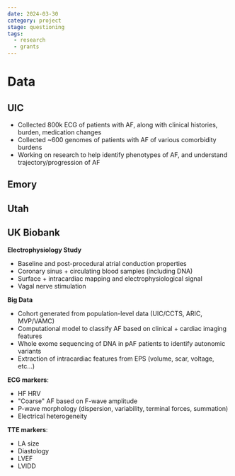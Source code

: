 ```yaml
---
date: 2024-03-30
category: project
stage: questioning
tags:
  - research
  - grants
---
```


# Data 

## UIC

- Collected 800k ECG of patients with AF, along with clinical histories, burden, medication changes
- Collected ~600 genomes of patients with AF of various comorbidity burdens
- Working on research to help identify phenotypes of AF, and understand trajectory/progression of AF

## Emory

## Utah



## UK Biobank

**Electrophysiology Study**

-   Baseline and post-procedural atrial conduction properties
-   Coronary sinus + circulating blood samples (including DNA)
-   Surface + intracardiac mapping and electrophysiological signal
-   Vagal nerve stimulation

**Big Data**

-   Cohort generated from population-level data (UIC/CCTS, ARIC, MVP/VAMC)
-   Computational model to classify AF based on clinical + cardiac imaging features
-   Whole exome sequencing of DNA in pAF patients to identify autonomic variants
-   Extraction of intracardiac features from EPS (volume, scar, voltage, etc...)

__ECG markers__:

- HF HRV
- "Coarse" AF based on F-wave amplitude
- P-wave morphology (dispersion, variability, terminal forces, summation)
- Electrical heterogeneity

__TTE markers__:

- LA size
- Diastology
- LVEF
- LVIDD
